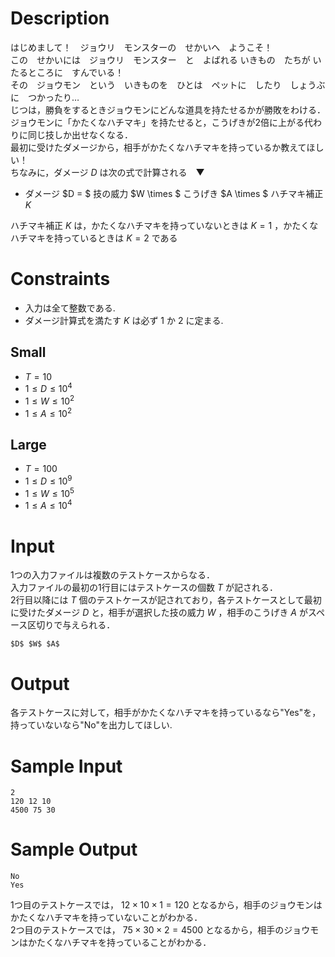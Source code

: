 # Description

はじめまして！　ジョウリ　モンスターの　せかいへ　ようこそ！  
この　せかいには　ジョウリ　モンスター　と　よばれる  いきもの　たちが いたるところに　すんでいる！  
その　ジョウモン　という　いきものを　ひとは　ペットに　したり　しょうぶに　つかったり…  
じつは，勝負をするときジョウモンにどんな道具を持たせるかが勝敗をわける．  
ジョウモンに「かたくなハチマキ」を持たせると，こうげきが2倍に上がる代わりに同じ技しか出せなくなる．  
最初に受けたダメージから，相手がかたくなハチマキを持っているか教えてほしい！  
ちなみに，ダメージ $D$ は次の式で計算される　▼  
- ダメージ $D = $ 技の威力 $W \times $ こうげき $A \times $ ハチマキ補正 $K$

ハチマキ補正 $K$ は，かたくなハチマキを持っていないときは $K=1$ ，かたくなハチマキを持っているときは $K=2$ である

# Constraints
- 入力は全て整数である.  
- ダメージ計算式を満たす $K$ は必ず $1$ か $2$ に定まる.  

## Small
- $T = 10$
- $1 \leq D \leq 10^4$
- $1 \leq W \leq 10^2$
- $1 \leq A \leq 10^2$

## Large
- $T = 100$
- $1 \leq D \leq 10^9$
- $1 \leq W \leq 10^5$
- $1 \leq A \leq 10^4$

# Input
1つの入力ファイルは複数のテストケースからなる．  
入力ファイルの最初の1行目にはテストケースの個数 $T$ が記される．  
2行目以降には $T$ 個のテストケースが記されており，各テストケースとして最初に受けたダメージ $D$ と，相手が選択した技の威力 $W$ ，相手のこうげき $A$ がスペース区切りで与えられる．  
```
$D$ $W$ $A$
```

# Output

各テストケースに対して，相手がかたくなハチマキを持っているなら"Yes"を，持っていないなら"No"を出力してほしい.

# Sample Input
```
2
120 12 10
4500 75 30
```
# Sample Output
```
No
Yes
```

1つ目のテストケースでは， $12 \times 10 \times 1 = 120$ となるから，相手のジョウモンはかたくなハチマキを持っていないことがわかる．  
2つ目のテストケースでは， $75 \times 30 \times 2 = 4500$ となるから，相手のジョウモンはかたくなハチマキを持っていることがわかる．  

